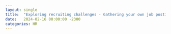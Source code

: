 ```yaml
---
layout: single
title:  "Exploring recruiting challenges - Gathering your own job postings"
date:   2024-02-16 00:00:00 -2300
categories: HR
---
```


